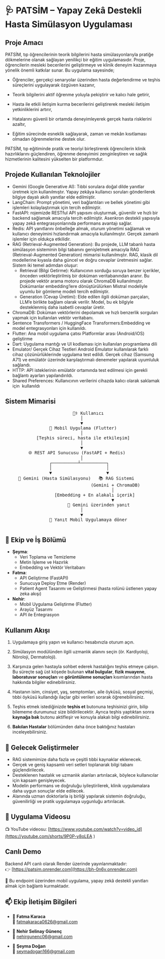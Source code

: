 # 🩺 PATSİM – Yapay Zekâ Destekli Hasta Simülasyon Uygulaması

## Proje Amacı
PATSİM,  tıp öğrencilerinin teorik bilgilerini hasta simülasyonlarıyla pratiğe dökmelerine olanak sağlayan yenilikçi bir eğitim uygulamasıdır. Proje, öğrencilerin mesleki becerilerini geliştirmeye ve klinik deneyim kazanmaya yönelik önemli katkılar sunar.
Bu uygulama sayesinde;

- Öğrenciler, gerçekçi senaryolar üzerinden hasta değerlendirme ve teşhis süreçlerini uygulayarak özgüven kazanır,

- Teorik bilgilerini aktif öğrenme yoluyla pekiştirir ve kalıcı hale getirir,

- Hasta ile etkili iletişim kurma becerilerini geliştirerek mesleki iletişim yetkinliklerini artırır,

- Hatalarını güvenli bir ortamda deneyimleyerek gerçek hasta risklerini azaltır,

- Eğitim sürecinde esneklik sağlayarak, zaman ve mekân kısıtlaması olmadan öğrenmelerine destek olur.

PATSİM, tıp eğitiminde pratik ve teoriyi birleştirerek öğrencilerin klinik hazırlıklarını güçlendiren, öğrenme deneyimini zenginleştiren ve sağlık hizmetlerinin kalitesini yükselten bir platformdur.

## Projede Kullanılan Teknolojiler
- Gemini (Google Generative AI): Tıbbi sorulara doğal dilde yanıtlar üretmek için kullanılmıştır. Yapay zekâya kullanıcı soruları gönderilerek bilgiye dayalı akıllı yanıtlar elde edilmiştir.
- LangChain: Prompt yönetimi, veri bağlantıları ve bellek yönetimi gibi işlemleri kolaylaştırmak için tercih edilmiştir.
- FastAPI: rojemizde RESTful API yapısını oluşturmak, güvenilir ve hızlı bir backend sağlamak amacıyla tercih edilmiştir. Asenkron destekli yapısıyla yapay zekâ entegrasyonlarında performans avantajı sağlar.
- Redis: API yanıtlarını önbelleğe almak, oturum yönetimi sağlamak ve kullanıcı deneyimini hızlandırmak amacıyla kullanılmıştır. Gerçek zamanlı işlemler için oldukça etkilidir.
- RAG (Retrieval-Augmented Generation): Bu projede, LLM tabanlı hasta simülasyon sisteminin bilgi tabanını genişletmek amacıyla RAG (Retrieval-Augmented Generation) mimarisi kullanılmıştır. RAG, klasik dil modellerine kıyasla daha güncel ve doğru cevaplar üretmesini sağlar. Sistem iki temel adımdan oluşur:
  - Retrieval (Bilgi Getirme):
Kullanıcının sorduğu soruya benzer içerikler, önceden vektörleştirilmiş bir doküman veritabanından aranır. Bu projede vektör arama motoru olarak ChromaDB kullanılmıştır. Dokümanlar embedding’lere dönüştürülürken Mistral modeliyle uyumlu bir gömleme modeli tercih edilmiştir.
  - Generation (Cevap Üretimi):
Elde edilen ilgili doküman parçaları, LLM’e birlikte bağlam olarak verilir. Model, bu ek bilgiyle desteklenmiş daha isabetli cevaplar üretir.
- ChromaDB: Doküman vektörlerini depolamak ve hızlı benzerlik sorguları yapmak için kullanılan vektör veritabanı.
- Sentence Transformers / HuggingFace Transformers:Embedding ve model entegrasyonları için kullanıldı.
- Flutter: Ana mobil uygulama çatısı
Platformlar arası (Android/iOS) geliştirme
- Dart: Uygulama mantığı ve UI kodlaması için kullanılan programlama dili
- Emulator/ Gerçek Cihaz Testleri
Android Emulator kullanılarak farklı cihaz çözünürlüklerinde uygulama test edildi. Gerçek cihaz (Samsung A71) ve emülatör üzerinde karşılaştırmalı denemeler yapılarak uyumluluk sağlandı.
- HTTP: API isteklerinin emülatör ortamında test edilmesi için gerekli bağlantı ayarları yapılandırıldı.
- Shared Preferences: Kullanıcının verilerini cihazda kalıcı olarak saklamak için  kullanıldı

## Sistem Mimarisi

<pre>
                          🧑‍⚕️ Kullanıcı
                             │
                             ▼
                 📱 Mobil Uygulama (Flutter)
                             │
            [Teşhis süreci, hasta ile etkileşim]
                             │
                             ▼
         🌐 REST API Sunucusu (FastAPI + Redis)
                             │
                 ┌──────────┴──────────┐
                 │                     │
                 ▼                     ▼
     🤖 Gemini (Hasta Simülasyonu)   📚 RAG Sistemi
                                 (Gemini + ChromaDB)
                                         │
                   [Embedding + En alakalı içerik]
                                         ▼
                        🔁 Gemini üzerinden yanıt
                             │
                             ▼
                 📲 Yanıt Mobil Uygulamaya döner

</pre>


## 👥 Ekip ve İş Bölümü
- **Şeyma**:
  -  Veri Toplama ve Temizleme
  -  Metin İşleme ve Hazırlık
  - Embedding ve Vektör Veritabanı
- **Fatma**:
    - API Geliştirme (FastAPI)
    - Sunucuya Deploy Etme (Render)
    - Patient Agent Tasarımı ve Geliştirmesi (hasta rolünü üstlenen yapay zeka akışı)
- **Nehir**:
    - Mobil Uygulama Geliştirme (Flutter)
    - Arayüz Tasarımı
    - API ile Entegrasyon
      
## Kullanım Akışı
1. Uygulamaya giriş yapın ve kullanıcı hesabınızla oturum açın.

2. Simülasyon modülünden ilgili uzmanlık alanını seçin (ör. Kardiyoloji, Nöroloji, Dermatoloji).

3. Karşınıza gelen hastayla sohbet ederek hastalığını teşhis etmeye çalışın. Bu süreçte sağ üst köşede bulunan **vital bulgular**, **fizik muayene**, **laboratuvar sonuçları** ve **görüntüleme sonuçları** kısımlarından hasta hakkında bilgiler edinebilirsiniz.

4. Hastanın isim, cinsiyet, yaş, semptomları, aile öyküsü, sosyal geçmişi, tıbbi öyküsü kullandığı ilaçlar gibi verileri sorarak öğrenebilirsiniz.

5. Teşhis etmek istediğinizde **teşhis et** butonuna teşhisinizi girin, bilip bilememe durumunuz size bildirilecektir. Ayrıca teşhis yaptıktan sonra **kaynağa bak** butonu aktifleşir ve konuyla alakalı bilgi edinebilirsiniz.

6. **Bakılan Hastalar** bölümünden daha önce baktığınız hastaları inceleyebilirsiniz.

## 🚀 Gelecek Geliştirmeler
- RAG sistemimize daha fazla ve çeşitli tıbbi kaynaklar eklenecek.
- Gerçek ve geniş kapsamlı veri setleri toplanarak bilgi tabanı güçlendirilecek.
- Desteklenen hastalık ve uzmanlık alanları artırılacak, böylece kullanıcılar için kapsam genişleyecek.
- Modelin performans ve doğruluğu iyileştirilerek, klinik uygulamalara daha uygun sonuçlar elde edilecek.
- Alanında uzman doktorlarla iş birliği yapılarak sistemin doğruluğu, güvenilirliği ve pratik uygulamaya uygunluğu artırılacak.  

## 🎥 Uygulama Videosu 

📺 YouTube videosu: [https://www.youtube.com/watch?v=video_id](https://youtube.com/shorts/9P0P-y8oLEA )

## Canlı Demo

Backend API canlı olarak Render üzerinde yayınlanmaktadır:  
👉 [https://patsim.onrender.com](https://bh-0n6v.onrender.com)

📢 Bu endpoint üzerinden mobil uygulama, yapay zekâ destekli yanıtları almak için bağlantı kurmaktadır.

## 📫 Ekip İletişim Bilgileri

- 👤 **Fatma Karaca**  
  📧 fatmakaraca0626@gmail.com

- 👤 **Nehir Selinay Günenç**   
  📧 nehirgunenc06@gmail.com

- 👤 **Şeyma Doğan**  
  📧 seymadogan166@gmail.com
  




















